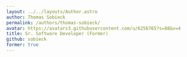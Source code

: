 ```yaml
---
layout: ../../layouts/Author.astro
author: Thomas Sobieck
permalink: /authors/thomas-sobieck/
avatar: https://avatars3.githubusercontent.com/u/6256765?s=88&v=4
title: Sr. Software Developer (Former)
github: sobieck
former: true
---
```

